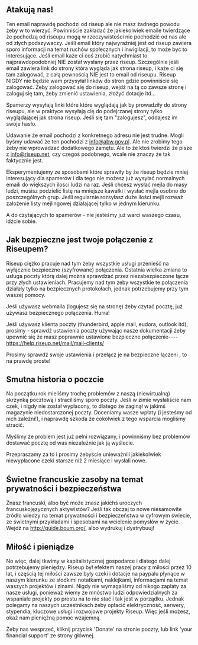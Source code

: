 ## Atakują nas!

Ten email naprawdę pochodzi od riseup ale nie masz żadnego powodu żeby w
to wierzyć. Powinniście zakładać że jakiekolwiek emaile twierdzące że
pochodzą od riseupu mogą w rzeczywistości nie pochodzić od nas ale od
złych podszywaczy. Jeśli email który najwyraźniej jest od riseup zawiera
sporo informacji na temat ruchów społecznych i inwigilacji, to może być
to interesujące. Jeśli email każe ci coś zrobić natychmiast to
najprawdopodobniej NIE został wysłany przez riseup. Szczególnie jeśli
email zawiera link do strony która wygląda jak strona riseup, i każe ci
się tam zalogować, z całą pewnością NIE jest to email od riseupu. Riseup
NIGDY nie będzie wam przysyłał linków do stron gdzie powinniście się
zalogować. Żeby zalogować się do riseup, wejdź na tą co zawsze stronę i
zaloguj się tam, żeby zmienić ustawienia, złożyć dotacje itd...

Spamerzy wysyłają linki które które wyglądają jak by prowadziły do
strony riseupu, ale w praktyce wysyłają cię do podejrzanej strony tylko
wyglądającej jak strona riseup. Jeśli się tam "zalogujesz", oddajesz im
swoje hasło.

Udawanie że email pochodzi z konkretnego adresu nie jest trudne. Mogli
byśmy udawać że ten pochodzi z info@abw.gov.pl. Ale nie zrobimy tego
żeby nie wprowadzać dodatkowego zamętu. Ale to że ktoś twierdzi że pisze
z info@riseup.net, czy czegoś podobnego, wcale nie znaczy że tak
faktycznie jest.

Eksperymentujemy ze sposobami które sprawiły by że riseup będzie mniej
interesujący dla spamerów i dla tego nie możesz już wysyłać normalnych
emaili do większych ilości ludzi na raz. Jeśli chcesz wysłać mejla do
masy ludzi, musisz podzielić listę na mniejsze kawałki i wysłać mejla
osobno do poszczególnych grup. Jeśli regularnie rozsyłasz duże ilości
mejli rozważ założenie listy mejlingowej działającej tylko w jednym
kierunku.

A do czytających to spamerów - nie jesteśmy już warci waszego czasu,
idźcie sobie.


## Jak bezpieczne jest twoje połączenie z Riseupem?

Riseup ciężko pracuje nad tym żeby wszystkie usługi przenieść na
wyłącznie bezpieczne (szyfrowane) połączenia. Ostatnia wielka zmiana to
usługa poczty którą dalej można sprawdzać przez niezabezpieczone łącze
przy złych ustawieniach. Pracujemy nad tym żeby wszystkie te połączenia
działały tylko na bezpiecznych protokołach, jednak potrzebujemy przy tym
waszej pomocy.

Jeśli używasz webmaila (logujesz się na stronę) żeby czytać pocztę, już
używasz bezpiecznego połączenia. Hurra!

Jeśli używasz klienta poczty (thunderbird, apple mail, eudora, outlook
itd), prosimy - sprawdź ustawienia poczty używając nasze dokumentacji
żeby upewnić się że masz poprawnie ustawione bezpieczne
połączenie----https://help.riseup.net/mail/mail-clients/

Prosimy sprawdź swoje ustawienia i przełącz je na bezpieczne łączeni ,
to na prawdę proste!


## Smutna historia o poczcie

Na początku rok mieliśmy trochę problemów z naszą (niewirtualną)
skrzynką pocztową i straciliśmy sporo poczty. Jeśli w zimie wysłaliście
nam czek, i nigdy nie został wypłacony, to dlatego że zaginął w jakimś
magazynie niedostarczonej poczty. Doceniamy wasze wpłaty (i jesteśmy od
nich zależni!), i naprawdę szkoda że cokolwiek z tego wsparcia mogliśmy
stracić.

Myślimy że problem jest już pełni rozwiązany, i powinniśmy bez problemów
dostawać pocztę od was niezależnie jak ją wyślecie.

Przepraszamy za to i prosimy żebyście unieważnili jakiekolwiek
niewypłacone czeki starsze niż 2 miesiące i wysłali nowe.

## Świetne francuskie zasoby na temat prywatności i bezpieczeństwa

Znasz francuski, albo być może znasz jakichś uroczych
francuskojęzycznych aktywistów? Jeśli tak obczaj to nowe niesamowite
źródło wiedzy na temat prywatności i bezpieczeństwa w cyfrowym świecie,
ze świetnymi przykładami i sposobami na wcielenie pomysłów w życie.
Wejdź na http://guide.boum.org/, albo wydrukuj i dystrybuuj!


## Miłość i pieniądze

No więc, dalej tkwimy w kapitalistycznej gospodarce i dlatego dalej
potrzebujemy pieniędzy. Riseup był efektem naszej pracy z miłości przez
10 lat, i częścią tej miłości zawsze były czeki i dotacje na paypalu
płynące w naszym kierunku ze słodkimi notatkami, naklejkami,
informacjami na temat waszych projektów i zinami. Nigdy nie wymagaliśmy
od nikogo zapłaty za nasze usługi, ponieważ wiemy że mnóstwo ludzi
odpowiedzialnych za wspaniałe projekty po prostu na to nie stać i tak
jest w porządku. Jednak polegamy na naszych uczestnikach żeby opłacić
elektryczność, serwery, stypendia, kluczowe usługi i rozwojowe projekty
Riseup. Więc jeśli możesz, okaż nam pieniężną pomoc wzajemną.

Żeby nas wesprzeć, kliknij przycisk 'Donate' na stronie poczty, lub link
'your financial support' ze strony głównej.
